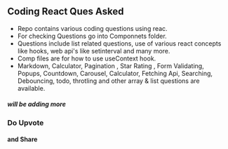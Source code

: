 ## Coding React Ques Asked
+ Repo contains various coding questions using reac.
+ For checking Questions go into Componnets folder.
+ Questions include list related questions, use of various react concepts like hooks, web api's like setinterval and many more.
+ Comp files are for how to use useContext hook.
+ Markdown, Calculator, Pagination , Star Rating , Form Validating, Popups, Countdown, Carousel, Calculator, Fetching Api, Searching, Debouncing, todo,  throtling  and other array & list questions are available.
##### will be adding more
### Do Upvote
#### and Share
